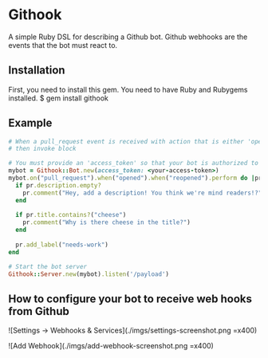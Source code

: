 # Githook

A simple Ruby DSL for describing a Github bot. Github webhooks are the events that the bot must react to.

## Installation
First, you need to install this gem. You need to have Ruby and Rubygems installed.
  $ gem install githook

## Example

```ruby
# When a pull_request event is received with action that is either 'opened' or 'reopened'
# then invoke block

# You must provide an 'access_token' so that your bot is authorized to perform Github actions to your repos
mybot = Githook::Bot.new(access_token: <your-access-token>)
mybot.on("pull_request").when("opened").when("reopened").perform do |pr|
  if pr.description.empty?
    pr.comment("Hey, add a description! You think we're mind readers!?")
  end
  
  if pr.title.contains?("cheese")
    pr.comment("Why is there cheese in the title?")
  end
  
  pr.add_label("needs-work")
end

# Start the bot server
Githook::Server.new(mybot).listen('/payload')
```

## How to configure your bot to receive web hooks from Github

![Settings -> Webhooks & Services](./imgs/settings-screenshot.png =x400)

![Add Webhook](./imgs/add-webhook-screenshot.png =x400)
